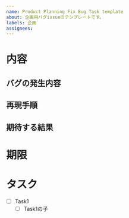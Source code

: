 ```yaml
---
name: Product Planning Fix Bug Task template
about: 企画用バグissueのテンプレートです。
labels: 企画
assignees: 
---
```

# 内容
## バグの発生内容
<!-- どういった動作をしたら、どのようなバグが発生したのかの概要を記載してください。 -->
<!-- 画面上でわかるバグであれば、スクショも貼ってください。 -->
## 再現手順
<!--
  例：
  1. 〇〇画面に遷移
  2. 〇〇を押下
  ...
-->
## 期待する結果
<!-- 再現手順を行った上で、本来期待される結果を記載してください。 -->
# 期限
# タスク
<!-- 任意の内容に書き換えてください。半角スペース2つを先頭につけることで子階層を作成可能です。 -->
- [ ] Task1
  - [ ] Task1の子
